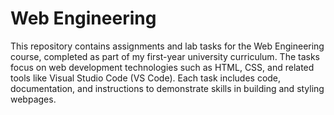 # Web Engineering

This repository contains assignments and lab tasks for the Web Engineering course, completed as part of my first-year university curriculum. The tasks focus on web development technologies such as HTML, CSS, and related tools like Visual Studio Code (VS Code). Each task includes code, documentation, and instructions to demonstrate skills in building and styling webpages.
